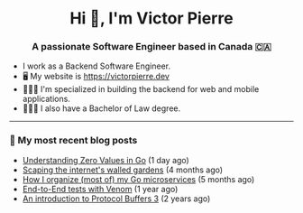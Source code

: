 <h1 align="center">Hi 👋, I'm Victor Pierre</h1>
<h3 align="center">A passionate Software Engineer based in Canada 🇨🇦</h3>

- I work as a Backend Software Engineer.
- 🖥 My website is https://victorpierre.dev
- 👨🏻‍💻 I'm specialized in building the backend for web and mobile applications.
- 👨🏻‍⚖️ I also have a Bachelor of Law degree.

---

### 📝 My most recent blog posts

- [Understanding Zero Values in Go](https://victorpierre.dev/articles/zero-values-in-go/) (1 day ago)
- [Scaping the internet&#39;s walled gardens](https://victorpierre.dev/articles/scaping-internet-walled-gardens/) (4 months ago)
- [How I organize (most of) my Go microservices](https://victorpierre.dev/articles/my-go-project-organization/) (5 months ago)
- [End-to-End tests with Venom](https://victorpierre.dev/articles/e2e-tests-with-venom/) (1 year ago)
- [An introduction to Protocol Buffers 3](https://victorpierre.dev/articles/introduction-to-protobuf/) (2 years ago)
